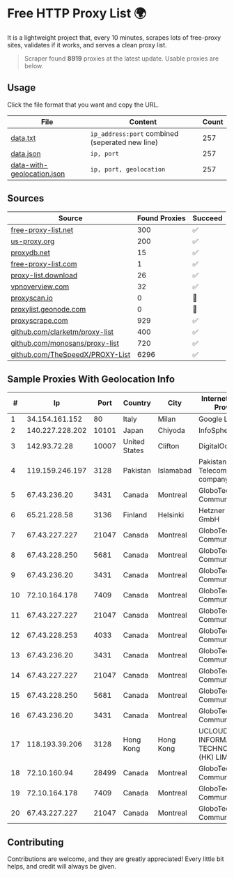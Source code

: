 
# Free HTTP Proxy List 🌍

It is a lightweight project that, every 10 minutes, scrapes lots of free-proxy sites, validates if it works, and serves a clean proxy list.


> Scraper found **8919** proxies at the latest update. Usable proxies are below.

## Usage

Click the file format that you want and copy the URL.


|File|Content|Count|
|----|-------|-----|
|[data.txt](https://raw.githubusercontent.com/themiralay/Proxy-List-World/master/data.txt)|`ip_address:port` combined (seperated new line)|257|
|[data.json](https://raw.githubusercontent.com/themiralay/Proxy-List-World/master/data.json)|`ip, port`|257|
|[data-with-geolocation.json](https://raw.githubusercontent.com/themiralay/Proxy-List-World/master/data-with-geolocation.json)|`ip, port, geolocation`|257|

## Sources

|Source|Found Proxies|Succeed|
|------|-------------|-------|
|[free-proxy-list.net](https://free-proxy-list.net)|300|✅|
|[us-proxy.org](https://www.us-proxy.org)|200|✅|
|[proxydb.net](http://proxydb.net)|15|✅|
|[free-proxy-list.com](https://free-proxy-list.com/?page=&port=&type%5B%5D=http&type%5B%5D=https&up_time=0&search=Search)|1|✅|
|[proxy-list.download](https://www.proxy-list.download/HTTP)|26|✅|
|[vpnoverview.com](https://vpnoverview.com/privacy/anonymous-browsing/free-proxy-servers)|32|✅|
|[proxyscan.io](https://www.proxyscan.io)|0|🚫|
|[proxylist.geonode.com](https://proxylist.geonode.com/api/proxy-list?limit=300&page=1&sort_by=lastChecked&sort_type=desc&protocols=http,https)|0|🚫|
|[proxyscrape.com](https://api.proxyscrape.com/v2/?request=displayproxies&protocol=http&timeout=10000&country=all&ssl=all&anonymity=all)|929|✅|
|[github.com/clarketm/proxy-list](https://raw.githubusercontent.com/clarketm/proxy-list/master/proxy-list-raw.txt)|400|✅|
|[github.com/monosans/proxy-list](https://raw.githubusercontent.com/monosans/proxy-list/main/proxies/http.txt)|720|✅|
|[github.com/TheSpeedX/PROXY-List](https://raw.githubusercontent.com/TheSpeedX/PROXY-List/master/http.txt)|6296|✅|


## Sample Proxies With Geolocation Info

|#|Ip|Port|Country|City|Internet Service Provider|
|-|--|----|-------|----|-------------------------|
|1|34.154.161.152|80|Italy|Milan|Google LLC|
|2|140.227.228.202|10101|Japan|Chiyoda|InfoSphere|
|3|142.93.72.28|10007|United States|Clifton|DigitalOcean, LLC|
|4|119.159.246.197|3128|Pakistan|Islamabad|Pakistan Telecommuication company limited|
|5|67.43.236.20|3431|Canada|Montreal|GloboTech Communications|
|6|65.21.228.58|3136|Finland|Helsinki|Hetzner Online GmbH|
|7|67.43.227.227|21047|Canada|Montreal|GloboTech Communications|
|8|67.43.228.250|5681|Canada|Montreal|GloboTech Communications|
|9|67.43.236.20|3431|Canada|Montreal|GloboTech Communications|
|10|72.10.164.178|7409|Canada|Montreal|GloboTech Communications|
|11|67.43.227.227|21047|Canada|Montreal|GloboTech Communications|
|12|67.43.228.253|4033|Canada|Montreal|GloboTech Communications|
|13|67.43.236.20|3431|Canada|Montreal|GloboTech Communications|
|14|67.43.227.227|21047|Canada|Montreal|GloboTech Communications|
|15|67.43.228.250|5681|Canada|Montreal|GloboTech Communications|
|16|67.43.236.20|3431|Canada|Montreal|GloboTech Communications|
|17|118.193.39.206|3128|Hong Kong|Hong Kong|UCLOUD INFORMATION TECHNOLOGY (HK) LIMITED|
|18|72.10.160.94|28499|Canada|Montreal|GloboTech Communications|
|19|72.10.164.178|7409|Canada|Montreal|GloboTech Communications|
|20|67.43.227.227|21047|Canada|Montreal|GloboTech Communications|



## Contributing

Contributions are welcome, and they are greatly appreciated! Every
little bit helps, and credit will always be given.

